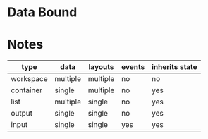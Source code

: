 # Data Bound

# Notes

| type      | data     | layouts  | events | inherits state |
| --------- | -------- | -------- | ------ | -------------- |
| workspace | multiple | multiple | no     | no             |
| container | single   | multiple | no     | yes            |
| list      | multiple | single   | no     | yes            |
| output    | single   | single   | no     | yes            |
| input     | single   | single   | yes    | yes            |
 